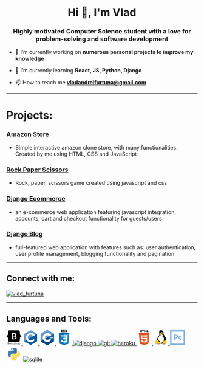 <h1 align="center">Hi 👋, I'm Vlad</h1>
<h3 align="center">Highly motivated Computer Science student with a love for problem-solving and software development</h3>

- 🔭 I’m currently working on **numerous personal projects to improve my knowledge**

- 🌱 I’m currently learning **React, JS, Python, Django**

- 📫 How to reach me **vladandreifurtuna@gmail.com**

---

<h1 align="left">Projects:</h1>
<h3 align="left"><a href="https://js-amazon-project.vercel.app/">Amazon Store</a></h3>
<p><ul><li>Simple interactive amazon clone store, with many functionalities. Created by me using HTML, CSS and JavaScript</li></ul></p>
<h3 align="left"><a href="https://js-rock-paper-scissors-black.vercel.app">Rock Paper Scissors</a></h3>
<p><ul><li>Rock, paper, scissors game created using javascript and css</li></ul></p>
<h3 align="left"><a href="https://github.com/furtunavlad/djangoEcommerceWebApp">Django Ecommerce</a></h3>
<p><ul><li>an e-commerce web application featuring javascript integration, accounts, cart and checkout
functionality for guests/users</li></ul></p>
<h3 align="left"><a href="https://github.com/furtunavlad/djangoWebApp">Django Blog</a></h3>
<p><ul><li>full-featured web application with features such as: user authentication, user profile
management, blogging functionality and pagination</li></ul></p>

---

<h2 align="left">Connect with me:</h2>
<p align="left">
<a href="https://www.leetcode.com/vlad_furtuna" target="blank"><img align="center" src="https://raw.githubusercontent.com/rahuldkjain/github-profile-readme-generator/master/src/images/icons/Social/leet-code.svg" alt="vlad_furtuna" height="30" width="40" /></a>
</p>

---

<h2 align="left">Languages and Tools:</h2>
<p align="left"> <a href="https://getbootstrap.com" target="_blank" rel="noreferrer"> <img src="https://raw.githubusercontent.com/devicons/devicon/master/icons/bootstrap/bootstrap-plain-wordmark.svg" alt="bootstrap" width="40" height="40"/> </a> <a href="https://www.cprogramming.com/" target="_blank" rel="noreferrer"> <img src="https://raw.githubusercontent.com/devicons/devicon/master/icons/c/c-original.svg" alt="c" width="40" height="40"/> </a> <a href="https://www.w3schools.com/cpp/" target="_blank" rel="noreferrer"> <img src="https://raw.githubusercontent.com/devicons/devicon/master/icons/cplusplus/cplusplus-original.svg" alt="cplusplus" width="40" height="40"/> </a> <a href="https://www.w3schools.com/css/" target="_blank" rel="noreferrer"> <img src="https://raw.githubusercontent.com/devicons/devicon/master/icons/css3/css3-original-wordmark.svg" alt="css3" width="40" height="40"/> </a> <a href="https://www.djangoproject.com/" target="_blank" rel="noreferrer"> <img src="https://cdn.worldvectorlogo.com/logos/django.svg" alt="django" width="40" height="40"/> </a> <a href="https://git-scm.com/" target="_blank" rel="noreferrer"> <img src="https://www.vectorlogo.zone/logos/git-scm/git-scm-icon.svg" alt="git" width="40" height="40"/> </a> <a href="https://heroku.com" target="_blank" rel="noreferrer"> <img src="https://www.vectorlogo.zone/logos/heroku/heroku-icon.svg" alt="heroku" width="40" height="40"/> </a> <a href="https://www.w3.org/html/" target="_blank" rel="noreferrer"> <img src="https://raw.githubusercontent.com/devicons/devicon/master/icons/html5/html5-original-wordmark.svg" alt="html5" width="40" height="40"/> </a> <a href="https://www.linux.org/" target="_blank" rel="noreferrer"> <img src="https://raw.githubusercontent.com/devicons/devicon/master/icons/linux/linux-original.svg" alt="linux" width="40" height="40"/> </a> <a href="https://www.photoshop.com/en" target="_blank" rel="noreferrer"> <img src="https://raw.githubusercontent.com/devicons/devicon/master/icons/photoshop/photoshop-line.svg" alt="photoshop" width="40" height="40"/> </a> <a href="https://www.python.org" target="_blank" rel="noreferrer"> <img src="https://raw.githubusercontent.com/devicons/devicon/master/icons/python/python-original.svg" alt="python" width="40" height="40"/> </a> <a href="https://www.sqlite.org/" target="_blank" rel="noreferrer"> <img src="https://www.vectorlogo.zone/logos/sqlite/sqlite-icon.svg" alt="sqlite" width="40" height="40"/> </a> </p>
